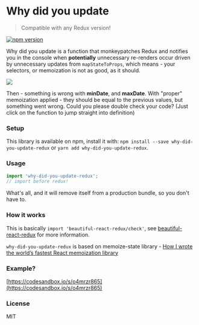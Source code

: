# Why did you update

> Compatible with any Redux version!

[![npm version](https://badge.fury.io/js/why-did-you-update-redux.svg)](https://badge.fury.io/js/why-did-you-update-redux)

Why did you update is a function that monkeypatches Redux and notifies you in the console when **potentially** unnecessary re-renders occur
driven by unnecessary updates from `mapStateToProps`, which means - your selectors, or memoization is not as good, as it should.

![](https://i.imgur.com/73vmgG1r.png)

Then - something is wrong with __minDate__, and __maxDate__. With "proper" memoization applied - they should be equal to the previous values, but something went wrong.
Could you please double check your code? (Just click on the function to jump straight into definition)

### Setup
This library is available on npm, install it with: 
`npm install --save why-did-you-update-redux` 
or 
`yarn add why-did-you-update-redux`.

### Usage
```js
import 'why-did-you-update-redux'; 
// import before redux!
```
What's all, and it will remove itself from a production bundle, so you don't have to.

### How it works

This is basically `import 'beautiful-react-redux/check'`, see 
[beautiful-react-redux](https://github.com/theKashey/beautiful-react-redux) for more information.

`why-did-you-update-redux` is based on memoize-state library - [How I wrote the world’s fastest React memoization library](https://itnext.io/how-i-wrote-the-worlds-fastest-react-memoization-library-535f89fc4a17)

### Example?
[https://codesandbox.io/s/o4mrzr865](https://codesandbox.io/s/o4mrzr865)

### License

MIT
